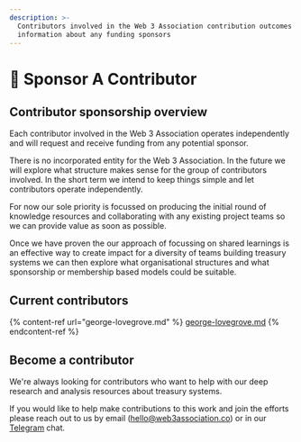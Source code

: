 ```yaml
---
description: >-
  Contributors involved in the Web 3 Association contribution outcomes with any
  information about any funding sponsors
---
```


# 💚 Sponsor A Contributor

## Contributor sponsorship overview

Each contributor involved in the Web 3 Association operates independently and will request and receive funding from any potential sponsor.

There is no incorporated entity for the Web 3 Association. In the future we will explore what structure makes sense for the group of contributors involved. In the short term we intend to keep things simple and let contributors operate independently.

For now our sole priority is focussed on producing the initial round of knowledge resources and collaborating with any existing project teams so we can provide value as soon as possible.

Once we have proven the our approach of focussing on shared learnings is an effective way to create impact for a diversity of teams building treasury systems we can then explore what organisational structures and what sponsorship or membership based models could be suitable.&#x20;



## Current contributors

{% content-ref url="george-lovegrove.md" %}
[george-lovegrove.md](george-lovegrove.md)
{% endcontent-ref %}



## Become a contributor

We're always looking for contributors who want to help with our deep research and analysis resources about treasury systems.

If you would like to help make contributions to this work and join the efforts please reach out to us by email (hello@web3association.co) or in our [Telegram](https://t.me/W3Association) chat.
